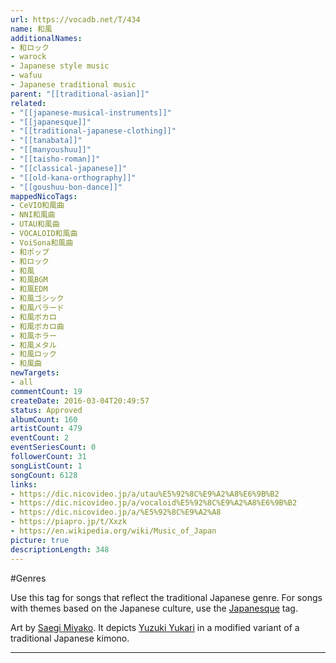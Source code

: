 ```yaml
---
url: https://vocadb.net/T/434
name: 和風
additionalNames: 
- 和ロック
- warock
- Japanese style music
- wafuu
- Japanese traditional music
parent: "[[traditional-asian]]"
related:
- "[[japanese-musical-instruments]]"
- "[[japanesque]]"
- "[[traditional-japanese-clothing]]"
- "[[tanabata]]"
- "[[manyoushuu]]"
- "[[taisho-roman]]"
- "[[classical-japanese]]"
- "[[old-kana-orthography]]"
- "[[goushuu-bon-dance]]"
mappedNicoTags:
- CeVIO和風曲
- NNI和風曲
- UTAU和風曲
- VOCALOID和風曲
- VoiSona和風曲
- 和ポップ
- 和ロック
- 和風
- 和風BGM
- 和風EDM
- 和風ゴシック
- 和風バラード
- 和風ボカロ
- 和風ボカロ曲
- 和風ホラー
- 和風メタル
- 和風ロック
- 和風曲
newTargets:
- all
commentCount: 19
createDate: 2016-03-04T20:49:57
status: Approved
albumCount: 160
artistCount: 479
eventCount: 2
eventSeriesCount: 0
followerCount: 31
songListCount: 1
songCount: 6128
links: 
- https://dic.nicovideo.jp/a/utau%E5%92%8C%E9%A2%A8%E6%9B%B2
- https://dic.nicovideo.jp/a/vocaloid%E5%92%8C%E9%A2%A8%E6%9B%B2
- https://dic.nicovideo.jp/a/%E5%92%8C%E9%A2%A8
- https://piapro.jp/t/Xxzk
- https://en.wikipedia.org/wiki/Music_of_Japan
picture: true
descriptionLength: 348
---
```


#Genres

Use this tag for songs that reflect the traditional Japanese genre. For songs with themes based on the Japanese culture, use the [Japanesque](https://vocadb.net/T/2887/japanesque) tag. 

Art by [Saegi Miyako](https://vocadb.net/Ar/68091). It depicts [Yuzuki Yukari](https://vocadb.net/Ar/623) in a modified variant of a traditional Japanese kimono.

---

